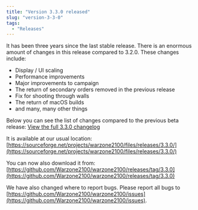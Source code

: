```yaml
---
title: "Version 3.3.0 released"
slug: "version-3-3-0"
tags:
  - "Releases"
---
```


It has been three years since the last stable release. There is an enormous amount of changes in this release compared to 3.2.0. These changes include:
- Display / UI scaling
- Performance improvements
- Major improvements to campaign
- The return of secondary orders removed in the previous release
- Fix for shooting through walls
- The return of macOS builds
- and many, many other things

Below you can see the list of changes compared to the previous beta release:
[View the full 3.3.0 changelog](https://github.com/Warzone2100/warzone2100/raw/3.3.0/ChangeLog)

It is available at our usual location: [https://sourceforge.net/projects/warzone2100/files/releases/3.3.0/](https://sourceforge.net/projects/warzone2100/files/releases/3.3.0/)

You can now also download it from: [https://github.com/Warzone2100/warzone2100/releases/tag/3.3.0](https://github.com/Warzone2100/warzone2100/releases/tag/3.3.0)

We have also changed where to report bugs. Please report all bugs to [https://github.com/Warzone2100/warzone2100/issues](https://github.com/Warzone2100/warzone2100/issues).
